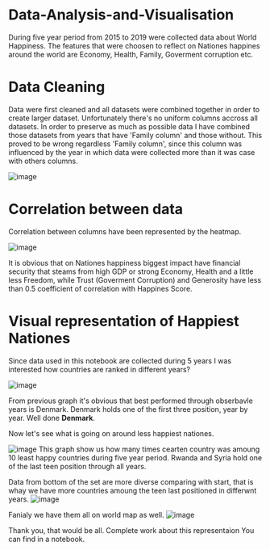 # Data-Analysis-and-Visualisation
During five year period from 2015 to 2019 were collected data about World Happiness. The features that were choosen to reflect on Nationes happines around the world are Economy, Health, Family, Goverment corruption etc.
#  Data Cleaning
Data were first cleaned and all datasets were combined together in order to create larger dataset. Unfortunately there's no uniform columns accross all datasets. In order to preserve as much as possible data I have combined those datasets from years that have 'Family column' and those without. This proved to be wrong regardless 'Family column', since this column was influenced by the year in which data were collected more than it was case with others columns.

![image](https://user-images.githubusercontent.com/60197005/150677724-76638564-bdd8-4b6c-8796-9819e01d8749.png)

# Correlation between data
Correlation between columns have been represented by the heatmap.

![image](https://user-images.githubusercontent.com/60197005/150678380-4541fd33-a976-4595-9337-6c36db499013.png)

It is obvious that on Nationes happiness biggest impact have financial security that steams from high GDP or strong Economy, Health and a little less Freedom, while Trust (Goverment Corruption) and Generosity have less than 0.5 coefficient of correlation with Happines Score.

# Visual representation of Happiest Nationes

Since data used in this notebook are collected during 5 years I was interested how countries are ranked in different years? 

![image](https://user-images.githubusercontent.com/60197005/150678626-8504b9e5-d53d-46c7-8d76-9542afc2f761.png)

From previous graph it's  obvious that best performed through obserbavle years is Denmark. Denmark holds one of the first three position, year by year. Well done **Denmark**.

Now let's see what is going on around less happiest nationes.

![image](https://user-images.githubusercontent.com/60197005/150678701-2e50a1d4-7a80-4c32-968f-4078ae43a114.png)
This graph show us how many times cearten country was amoung 10 least happy countries during five year period. Rwanda and Syria hold one of the last teen position through all years.

Data from bottom of the set are more diverse comparing with start, that is whay we have more countries amoung the teen last positioned in differwnt years. 
![image](https://user-images.githubusercontent.com/60197005/150678795-f4219de9-870d-452e-ad3d-645585086248.png)

Fanialy we have them all on world map as well.
![image](https://user-images.githubusercontent.com/60197005/150678907-6d8ff3d5-51a2-430e-b23c-0473c5aacebf.png)

Thank you, that would be all. Complete work about this representaion You can find in a notebook.


